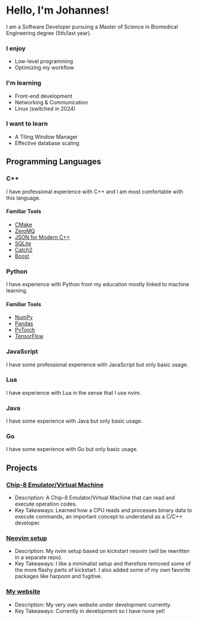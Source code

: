 # Hello, I'm Johannes!

I am a Software Developer pursuing a Master of Science in Biomedical Engineering degree (5th/last year). 

### I enjoy 
- Low-level programming
- Optimizing my workflow

### I'm learning  
- Front-end development 
- Networking & Communication
- Linux (switched in 2024)

### I want to learn
- A Tiling Window Manager
- Effective database scaling

## Programming Languages

### C++ 
I have professional experience with C++ and I am most comfortable with this language.

#### Familiar Tools 
- [CMake](https://cmake.org/)
- [ZeroMQ](https://zeromq.org/)
- [JSON for Modern C++](https://github.com/nlohmann/json)
- [SQLite](https://www.sqlite.org/cintro.html)
- [Catch2](https://github.com/catchorg/Catch2)
- [Boost](https://www.boost.org/)

### Python 
I have experience with Python from my education mostly linked to machine learning.

#### Familiar Tools 
- [NumPy](https://numpy.org/)
- [Pandas](https://pandas.pydata.org/)
- [PyTorch](https://pytorch.org/)
- [TensorFlow](https://www.tensorflow.org/)

### JavaScript
I have some professional experience with JavaScript but only basic usage.

### Lua
I have experience with Lua in the sense that I use nvim. 

### Java
I have some experience with Java but only basic usage. 

### Go
I have some experience with Go but only basic usage. 

## Projects

### [Chip-8 Emulator/Virtual Machine](https://github.com/ohukainen/chip8)

- Description: A Chip-8 Emulator/Virtual Machine that can read and execute operation codes.
- Key Takeaways: Learned how a CPU reads and processes binary data to execute commands, an important concept to understand as a C/C++ developer.

### [Neovim setup](https://github.com/ohukainen/kickstart.nvim)

- Description: My nvim setup based on kickstart neovim (will be rewritten in a separate repo).
- Key Takeaways: I like a minimalist setup and therefore removed some of the more flashy parts of kickstart. I also added some of my own favorite packages like harpoon and fugitive. 

### [My website](https://www.johanneskallstad.com/)

- Description: My very own website under development currently.
- Key Takeaways: Currently in development so I have none yet!

